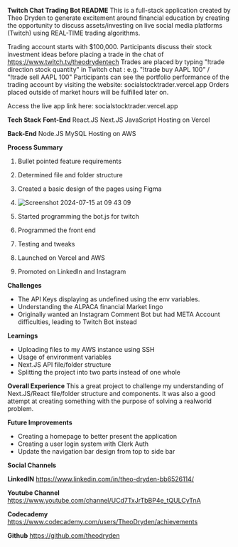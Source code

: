 **Twitch Chat Trading Bot README**
This is a full-stack application created by Theo Dryden to generate excitement around financial education by creating the opportunity to discuss assets/investing on live social media platforms (Twitch) using REAL-TIME trading algorithms.

Trading account starts with $100,000. Participants discuss their stock investment ideas before placing a trade in the chat of https://www.twitch.tv/theodrydentech
Trades are placed by typing "!trade direction stock quantity" in Twitch chat : e.g. "!trade buy AAPL 100" / "!trade sell AAPL 100"
Participants can see the portfolio performance of the trading account by visiting the website: socialstocktrader.vercel.app
Orders placed outside of market hours will be fulfilled later on.

Access the live app link here: socialstocktrader.vercel.app

**Tech Stack**
**Font-End**
React.JS
Next.JS
JavaScript
Hosting on Vercel

**Back-End**
Node.JS
MySQL
Hosting on AWS

**Process Summary**
1. Bullet pointed feature requirements
2. Determined file and folder structure
3. Created a basic design of the pages using Figma
4. ![Screenshot 2024-07-15 at 09 43 09](https://github.com/user-attachments/assets/a068e13f-ce2c-4cea-ada7-23c7bb797113)

5. Started programming the bot.js for twitch
6. Programmed the front end
7. Testing and tweaks
8. Launched on Vercel and AWS
9. Promoted on LinkedIn and Instagram

**Challenges**
- The API Keys displaying as undefined using the env variables. 
- Understanding the ALPACA financial Market lingo
- Originally wanted an Instagram Comment Bot but had META Account difficulties, leading to Twitch Bot instead 

**Learnings**
- Uploading files to my AWS instance using SSH
- Usage of environment variables 
- Next.JS API file/folder structure
- Splitting the project into two parts instead of one whole

**Overall Experience**
This a great project to challenge my understanding of Next.JS/React file/folder structure and components. It was also a good attempt at creating something with the purpose of solving a realworld problem.

**Future Improvements**
- Creating a homepage to better present the application
- Creating a user login system with Clerk Auth
- Update the navigation bar design from top to side bar
  
**Social Channels**

**LinkedIN**
https://www.linkedin.com/in/theo-dryden-bb6526114/

**Youtube Channel**
https://www.youtube.com/channel/UCd7TxJrTbBP4e_tQULCyTnA

**Codecademy**
https://www.codecademy.com/users/TheoDryden/achievements

**Github**
https://github.com/theodryden


